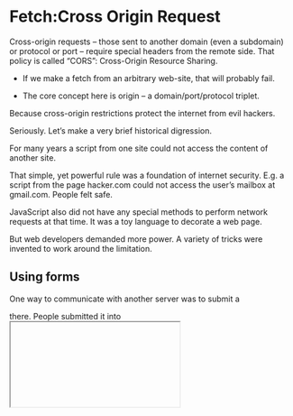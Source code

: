 # Fetch:Cross Origin Request
Cross-origin requests – those sent to another domain (even a subdomain) or protocol or port – require special headers from the remote side. That policy is called “CORS”: Cross-Origin Resource Sharing.

+ If we make a fetch from an arbitrary web-site, that will probably fail.

+ The core concept here is origin – a domain/port/protocol triplet.

Because cross-origin restrictions protect the internet from evil hackers.

Seriously. Let’s make a very brief historical digression.

For many years a script from one site could not access the content of another site.

That simple, yet powerful rule was a foundation of internet security. E.g. a script from the page hacker.com could not access the user’s mailbox at gmail.com. People felt safe.

JavaScript also did not have any special methods to perform network requests at that time. It was a toy language to decorate a web page.

But web developers demanded more power. A variety of tricks were invented to work around the limitation.

## Using forms

One way to communicate with another server was to submit a <form> there. People submitted it into <iframe>, just to stay on the current page
![Alt text](<../ZPics/CROSS-USING FORMS.png>)

So, it was possible to make a GET/POST request to another site, even without networking methods. But as it’s forbidden to access the content of an <iframe>from another site, it wasn’t possible to read the response.

As we can see, forms allowed to send data anywhere, but not receive the response. To be precise, there were actually tricks for that (required special scripts at both the iframe and the page), but let these dinosaurs rest in peace.

## Simple Request
There are two types of cross-domain requests:

+ Simple requests and non-simple request

+ ## Simple Request
A simple request is a request that satisfies two conditions:

Simple method: GET, POST or HEAD

Simple headers – the only allowed custom headers are:

Accept,
Accept-Language,
Content-Language,
Content-Type with the value application/x-www-form-urlencoded, multipart/form-data or text/plain.

+ ## Non-simple reques(any other request)

Requests with non-standard headers or e.g. method DELETE can’t be created this way. For a long time, JavaScript was unable to do such requests. So an old server may assume that such requests come from a privileged source, “because a webpage is unable to send them”.

When we try to make a non-simple request, the browser sends a special “preflight” request that asks the server – does it agree to accept such cross-origin requests, or not?

And, unless the server explicitly confirms that with headers, a non-simple request is not sent.

<b>The essential difference is that a “simple request” can be made with a <form> or a <script>, without any special methods.</b>

simple requests follow a set of specific conditions and can be sent directly, while non-simple requests require a preflight request to ensure they are safe and allowed by the server.

 more content <../ZPics/simple vs non-simple.md>

 ## Response Headers

 For cross-origin request, by default JavaScript may only access “simple response headers”:

Cache-Control
Content-Language
Content-Type
Expires
Last-Modified
Pragma

Any other response header is forbidden.

Please note: no Content-Length

Please note: there’s no Content-Length header in the list!

This header contains the full response length. So, if we’re downloading something and would like to track the percentage of progress, then additional permission is required to access that header (see below).

To grant JavaScript access to any other response header, the server must list it in the Access-Control-Expose-Headers header.

For example:

200 OK
Content-Type:text/html; charset=UTF-8
Content-Length: 12345
API-Key: 2c9de507f2c54aa1
Access-Control-Allow-Origin: https://javascript.info
Access-Control-Expose-Headers: Content-Length,API-Key

With such Access-Control-Expose-Headersheader, the script is allowed to access Content-Length and API-Key headers of the response.

## Non-Simple request

We can use any HTTP-method: not just GET/POST, but also PATCH, DELETE and others.

Some time ago no one could even assume that a webpage is able to do such requests. So there may exist web services that treat a non-standard method as a signal: “That’s not a browser”. They can take it into account when checking access rights.

So, to avoid misunderstandings, any “non-simple” request – that couldn’t be done in the old times, the browser does not make such requests right away. Before it sends a preliminary, so-called “preflight” request, asking for permission.

A preflight request uses method OPTIONS and has nobody.

Access-Control-Request-Method header has the requested method.
Access-Control-Request-Headers header provides a comma-separated list of non-simple HTTP-headers.
If the server agrees to serve the requests, then it should respond with status 200, without body.

The response header Access-Control-Allow-Methods must have the allowed method.
The response header Access-Control-Allow-Headers must have a list of allowed headers.
Additionally, the header Access-Control-Max-Age may specify a number of seconds to cache the permissions. So the browser won’t have to send a preflight for subsequent requests that satisfy given permissions.

![Alt text](../ZPics/patch.png)

here are three reasons why the request is not simple (one is enough):

Method PATCH

Content-Type is not one of: application/x-www-form-urlencoded, multipart/form-data, text/plain.

“Non-simple” API-Key header.

Step 1 (preflight request)

Prior to sending our request, the browser, on its own, sends a preflight request that looks like this:

OPTIONS /service.json
Host: site.com
Origin: https://javascript.info
Access-Control-Request-Method: PATCH

Access-Control-Request-Headers: Content-Type,API-Key

Method: OPTIONS.
The path – exactly the same as the main request: /service.json.
Cross-origin special headers:
Origin – the source origin.
Access-Control-Request-Method – requested method.
Access-Control-Request-Headers – a comma-separated list of “non-simple” headers.
Step 2 (preflight response)

The server should respond with status 200 and headers:

Access-Control-Allow-Methods: PATCH
Access-Control-Allow-Headers: Content-Type,API-Key.
That allows future communication otherwise, an error is triggered.

If the server expects other methods and headers in the future, makes sense to allow them in advance by adding to the list:

200 OK
Access-Control-Allow-Methods: PUT,PATCH,DELETE
Access-Control-Allow-Headers: API-Key,Content-Type,If-Modified-Since,Cache-Control
Access-Control-Max-Age: 86400

Now the browser can see that PATCH is in the list of allowed methods, and both headers are in the list too, so it sends out the main request.

Besides, the preflight response is cached for time, specified by Access-Control-Max-Age header (86400 seconds, one day), so subsequent requests will not cause a preflight. Assuming that they fit the allowances, they will be sent directly.

Step 3 (actual request)

When the preflight is successful, the browser now makes the real request. Here the flow is the same as for simple requests.

The real request has Origin header (because it’s cross-origin):

PATCH /service.json
Host: site.com
Content-Type: application/json
API-Key: secret
Origin: https://javascript.info

Step 4 (actual response)

The server should not forget to add Access-Control-Allow-Origin to the response. A successful preflight does not relieve from that:

Access-Control-Allow-Origin: https://javascript.info

Now everything’s correct. JavaScript is able to read the full response.

Please note:

Preflight request occurs “behind the scenes”, it’s invisible to JavaScript.

JavaScript only gets the response to the main request or an error if there’s no server permission.
# Fetch Api
![Alt text](../ZPics/prmosiefetch.png)

rest of API 
An impressive list, right?

We fully covered the method, headers, and body in the chapter Fetch.

The signal option is covered in Fetch: Abort.

Now let’s explore the rest of  the options.

referrer, referrerPolicy

These options govern how fetch sets HTTP Refererheader.

That header contains the URL of the page that made the request. In most scenarios, it plays a very minor informational role, but sometimes, for security purposes, it makes sense to remove or shorten it.

The referrer option allows to set any Refererwithin the current origin) or disable it.

To send no referer, set an empty string:
![Alt text](../ZPics/fetchandcontinue.png)
To set another URL within the current origin:
![Alt text](../ZPics/contentcodensneppet.png)
The referrerPolicy option sets general rules forReferer.

Possible values are described in the Referrer Policy specification:

"no-referrer-when-downgrade" – default value: Referer is sent always, unless we send a request from HTTPS to HTTP (to less secure protocol).
"no-referrer" – never send Referer.
"origin" – only send the origin in Referer, not the full page URL, e.g. http://site.com instead of http://site.com/path.
"origin-when-cross-origin" – send full Referer to the same origin, but only the origin part for cross-origin requests.
"same-origin" – send full Referer to the same origin, but no referer for for cross-origin requests.
"strict-origin" – send only origin, don’t send Referer for HTTPS→HTTP requests.
"strict-origin-when-cross-origin" – for same-origin send full Referer, for cross-origin send only origin, unless it’s HTTPS→HTTP request, then send nothing.
"unsafe-url" – always send full url in Referer.
Let’s say we have an admin zone with URL structure that shouldn’t be known from outside of the site.

If we send a cross-origin fetch, then by default it sends the Referer header with the full URL of our page (except when we request from HTTPS to HTTP, then no Referer).

E.g. Referer: https://javascript.info/admin/secret/paths.

If we’d like to totally hide the referrer:

fetch('https://another.com/page', {

  referrerPolicy: "no-referrer" // no Referer, same effect as referrer: ""

});

Otherwise, if we’d like the remote side to see only the domain where the request comes from, but not the full URL, we can send only the “origin” part of it:

fetch('https://another.com/page', {

  referrerPolicy: "strict-origin" // Referer: https://javascript.info

});

mode

The mode option serves as a safe-guard that prevents cross-origin requests:

"cors" – the default, cross-origin requests are allowed, as described in Fetch: Cross-Origin Requests,
"same-origin" – cross-origin requests are forbidden,
"no-cors" – only simple cross-origin requests are allowed.
That may be useful in contexts when the fetch url comes from 3rd-party, and we want a “power off switch” to limit cross-origin capabilities.

credentials

The credentials option specifies whether fetch should send cookies and HTTP-Authorization headers with the request.

"same-origin" – the default, don’t send for cross-origin requests,
"include" – always send, requires Accept-Control-Allow-Credentials from the cross-origin server,
"omit" – never send, even for same-origin requests.
cache

By default, fetch requests make use of standard HTTP-caching. That is, it honors Expires, Cache-Control headers send If-Modified-Since, and so on. Just like regular HTTP-requests do.

The cache options allow to ignore HTTP-cache or fine-tune its usage:

"default" – fetch uses standard HTTP-cache rules and headers;
"no-store" – totally ignore HTTP-cache, this mode becomes the default if we set a header If-Modified-Since, If-None-Match, If-Unmodified-Since, If-Match, or If-Range;
"reload" – don’t take the result from HTTP-cache (if any), but populate cache with the response (if response headers allow);
"no-cache" – create a conditional request if there is a cached response, and a normal request otherwise. Populate HTTP-cache with the response;
"force-cache" – use a response from HTTP-cache, even if it’s stale. If there’s no response in HTTP-cache, make a regular HTTP-request, behave normally;
"only-if-cached" – use a response from HTTP-cache, even if it’s stale. If there’s no response in HTTP-cache, then error. Only works when the mode is "same-origin".
redirect

Normally, fetch transparently follows HTTP-redirects, like 301, 302, etc.

The redirect option allows to change that:

"follow" – the default, follow HTTP-redirects,
"error" – error in case of HTTP-redirect,
"manual" – don’t follow HTTP-redirect, but response.url will be the new URL, and response.redirected will be true, so that we can perform the redirect manually to the new URL (if needed).
integrity

The integrity option allows to check if the response matches the known-ahead checksum.

As described in the specification, supported hash-functions are SHA-256, SHA-384, and SHA-512, there might be others depending on a browser.

For example, we’re downloading a file, and we know that it’s SHA-256 checksum is “abc” (a real checksum is longer, of course).

We can put it in the integrity option, like this:

fetch('http://site.com/file', {

  integrity: 'sha256-abd'

});

Then fetch will calculate SHA-256 on its own and compare it with our string. In case of a mismatch, an error is triggered.

keepalive

The keepalive option indicates that the request may outlive the page.

For example, we gather statistics about how the current visitor uses our page (mouse clicks, page fragments he views), to improve user experience.

When the visitor leaves our page – we’d like to save it on our server.

We can use window.onunload for that:

window.onunload = function() {

  fetch('/analytics', {

    method: 'POST',

    body: "statistics",

    keepalive: true

  });

};

Normally, when a document is unloaded, all associated network requests are aborted. But the keepalive option tells the browser to perform the request in background, even after it leaves the page. So it’s essential for our request to succeed.

We can’t send megabytes: the body limit for keepalive requests is 64kb.
If we gather more data, we can send it out regularly, then there won’t be a lot for the “onunload” request.
The limit is for all currently ongoing requests. So we cheat it by creating 100 requests, each 64kb.
We don’t get the server response if the request is made onunload, because the document is already unloaded at that time.
Usually, the server sends an empty response to such requests, so it’s not a problem
 


